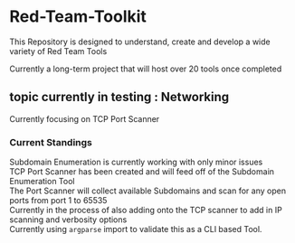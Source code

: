 # Red-Team-Toolkit
This Repository is designed to understand, create and develop a wide variety of Red Team Tools

Currently a long-term project that will host over 20 tools once completed

## topic currently in testing : Networking

Currently focusing on TCP Port Scanner

### Current Standings

Subdomain Enumeration is currently working with only minor issues  
TCP Port Scanner has been created and will feed off of the Subdomain Enumeration Tool  
The Port Scanner will collect available Subdomains and scan for any open ports from port 1 to 65535  
Currently in the process of also adding onto the TCP scanner to add in IP scanning and verbosity options  
Currently using `argparse` import to validate this as a CLI based Tool.
